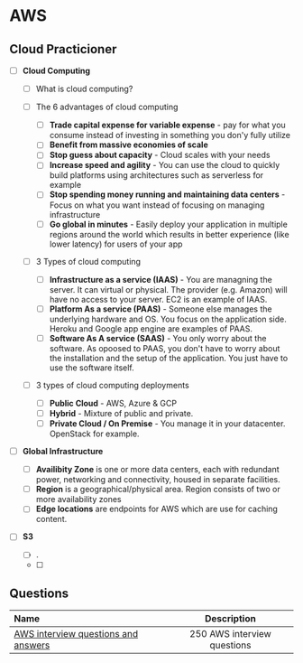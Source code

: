 # AWS

## Cloud Practicioner

- [ ] **Cloud Computing**

  - [ ] What is cloud computing?

  - [ ] The 6 advantages of cloud computing
    - [ ] **Trade capital expense for variable expense** - pay for what you consume instead of investing in something you don'y fully utilize
    - [ ] **Benefit from massive economies of scale**
    - [ ] **Stop guess about capacity** - Cloud scales with your needs
    - [ ] **Increase speed and agility** - You can use the cloud to quickly build platforms using architectures such as serverless for example
    - [ ] **Stop spending money running and maintaining data centers** - Focus on what you want instead of focusing on managing infrastructure
    - [ ] **Go global in minutes** - Easily deploy your application in multiple regions around the world which results in better experience (like lower latency) for users of your app

  - [ ] 3 Types of cloud computing
    - [ ] **Infrastructure as a service (IAAS)** - You are managning the server. It can virtual or physical. The provider (e.g. Amazon) will have no access to your server. EC2 is an example of IAAS.
    - [ ] **Platform As a service (PAAS)** - Someone else manages the underlying hardware and OS. You focus on the application side. Heroku and Google app engine are examples of PAAS.
    - [ ] **Software As A service (SAAS)** - You only worry about the software. As opoosed to PAAS, you don't have to worry about the installation and the setup of the application. You just have to use the software itself.

  - [ ] 3 types of cloud computing deployments
    - [ ] **Public Cloud** - AWS, Azure & GCP
    - [ ] **Hybrid** - Mixture of public and private.
    - [ ] **Private Cloud / On Premise** - You manage it in your datacenter. OpenStack for example.

- [ ] **Global Infrastructure**
    - [ ] **Availibity Zone** is one or more data centers, each with redundant power, networking and connectivity, housed in separate facilities.
    - [ ] **Region** is a geographical/physical area. Region consists of two or more availability zones
    - [ ] **Edge locations** are endpoints for AWS which are use for caching content.

- [ ] **S3**
  - [ ] .
  - [ ] 


## Questions

Name | Description
:------|:------:
[AWS interview questions and answers](https://www.besanttechnologies.com/aws-interview-questions-and-answers) | 250 AWS interview questions
